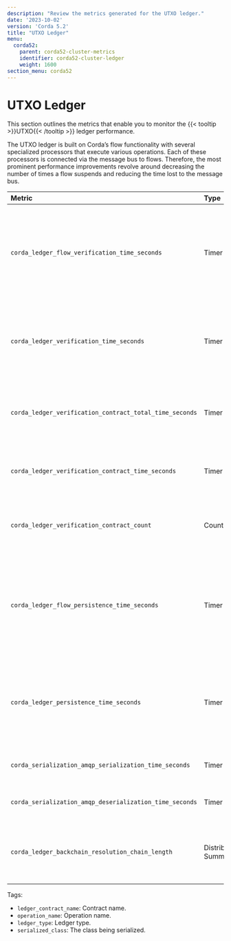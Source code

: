 ```yaml
---
description: "Review the metrics generated for the UTXO ledger."
date: '2023-10-02'
version: 'Corda 5.2'
title: "UTXO Ledger"
menu:
  corda52:
    parent: corda52-cluster-metrics
    identifier: corda52-cluster-ledger
    weight: 1600
section_menu: corda52
---
```


# UTXO Ledger

This section outlines the metrics that enable you to monitor the {{< tooltip >}}UTXO{{< /tooltip >}} ledger performance.

The UTXO ledger is built on Corda’s flow functionality with several specialized processors that execute various operations.
Each of these processors is connected via the message bus to flows. Therefore, the most prominent performance improvements revolve around decreasing the number of times a flow suspends and reducing the time lost to the message bus.

<style>
table th:first-of-type {
    width: 25%;
}
table th:nth-of-type(2) {
    width: 10%;
}
table th:nth-of-type(3) {
    width: 20%;
}
table th:nth-of-type(4) {
    width: 45%;
}
</style>

| Metric | Type | Tags | Description |
| :----------- | :----------- | :----------- | :----------- |
| `corda_ledger_flow_verification_time_seconds` | Timer | None | The time taken from calling transaction verification within a flow until a response is returned to the calling code. |
| `corda_ledger_verification_time_seconds` | Timer | None | The time taken from receiving an event in the verification processor to completing the event's processing. |
| `corda_ledger_verification_contract_total_time_seconds` | Timer | None | The time taken to execute contracts when verifying a transaction. |
| `corda_ledger_verification_contract_time_seconds` | Timer | <ul><li>`ledger_contract_name`</li></ul> | The time taken to execute a contract’s contract code. |
| `corda_ledger_verification_contract_count` | Counter | None | The number of executed contracts when verifying a transaction. |
| `corda_ledger_flow_persistence_time_seconds` | Timer | <ul><li>`operation_name`</li></ul> | The time taken from calling any ledger persistence operation within a flow until a response is returned to the calling code. |
| `corda_ledger_persistence_time_seconds` | Timer | <ul><li>`ledger_type`</li><li>`operation_name`</li></ul> | The time taken from receiving an event in the ledger persistence processor to completing the event's processing. |
| `corda_serialization_amqp_serialization_time_seconds` | Timer | <ul><li>`serialized_class`</li></ul> | The time taken to serialize an object. |
| `corda_serialization_amqp_deserialization_time_seconds` | Timer | <ul><li>`serialized_class`</li></ul> | The time taken to deserialize an object. |
| `corda_ledger_backchain_resolution_chain_length` | Distribution Summary | None | The number of transactions resolved within a transaction’s backchain. |


Tags:
* `ledger_contract_name`: Contract name.
* `operation_name`: Operation name.
* `ledger_type`: Ledger type.
* `serialized_class`: The class being serialized.
